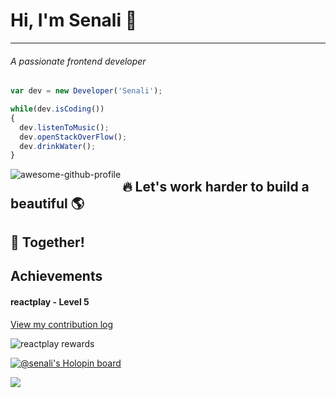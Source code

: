 # Hi, I'm Senali 👋

---

###### A passionate frontend developer

```ts
var dev = new Developer('Senali');

while(dev.isCoding())
{
  dev.listenToMusic();
  dev.openStackOverFlow();
  dev.drinkWater();
}

```


<img align="left" alt="awesome-github-profile" src="https://github-readme-stats-two-sage.vercel.app/api?username=senali-d&show_icons=true"/>

## :fire: Let's work harder to build a beautiful :earth_americas:
## :two_men_holding_hands: Together!


<!--
**senali-d/senali-d** is a ✨ _special_ ✨ repository because its `README.md` (this file) appears on your GitHub profile.

Here are some ideas to get you started:

- 🔭 I’m currently working on ...
- 🌱 I’m currently learning ...
- 👯 I’m looking to collaborate on ...
- 🤔 I’m looking for help with ...
- 💬 Ask me about ...
- 📫 How to reach me: ...
- 😄 Pronouns: ...
- ⚡ Fun fact: ...
-->

## Achievements

#### reactplay - Level 5

[View my contribution log](https://aviyel.com/user/senali-d/43/rewards?log)

![reactplay rewards](https://aviyel.com/assets/uploads/rewards/share/user/6144/readme/43.png)

[![@senali's Holopin board](https://holopin.io/api/user/board?user=senali)](https://holopin.io/@senali)

![](https://komarev.com/ghpvc/?username=senali-d)
